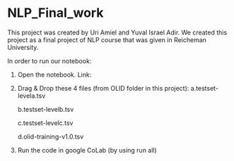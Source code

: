 # NLP_Final_work

This project was created by Uri Amiel and Yuval Israel Adir.
We created this project as a final project of NLP course that was given in Reicheman University.

In order to run our notebook:

1. Open the notebook. Link:
2. Drag & Drop these 4 files (from OLID folder in this project):
    a.testset-levela.tsv
    
    b.testset-levelb.tsv
    
    c.testset-levelc.tsv 
    
    d.olid-training-v1.0.tsv
    
3. Run the code in google CoLab (by using run all)
